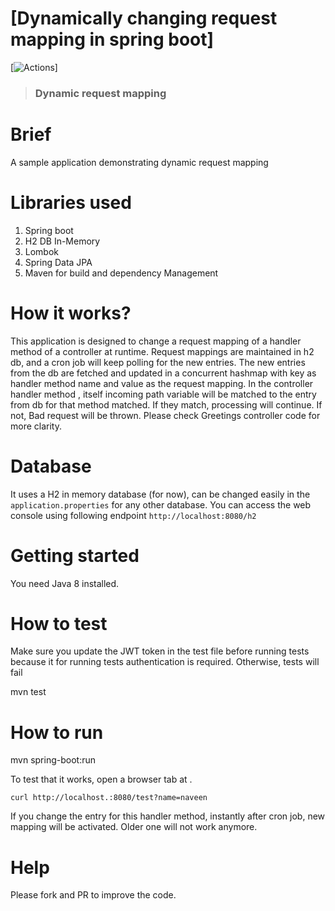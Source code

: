 # [Dynamically changing request mapping in spring boot]

[![Actions](https://github.com/gothinkster/spring-boot-realworld-example-app/workflows/Java%20CI/badge.svg)]

> ### Dynamic request mapping

# Brief
A sample application demonstrating dynamic request mapping

# Libraries used
1. Spring boot
2. H2 DB In-Memory
3. Lombok
4. Spring Data JPA
5. Maven for build and dependency Management

# How it works?
This application is designed to change a request mapping of a handler method
of a controller at runtime. Request mappings are maintained in h2 db, and a
cron job will keep polling for the new entries. The new entries from the db
are fetched and updated in a concurrent hashmap with key as handler method
name and value as the request mapping. In the controller handler method ,
itself incoming path variable will be matched to the entry from db for that
method matched. If they match, processing will continue. If not, Bad request
will be thrown. Please check Greetings controller code for more clarity.

# Database

It uses a H2 in memory database (for now), can be changed easily in the `application.properties` for any other database.
You can access the web console using following endpoint
`http://localhost:8080/h2`

# Getting started

You need Java 8 installed.

# How to test
Make sure you update the JWT token in the test file before running tests because
it for running tests authentication is required. Otherwise, tests will fail

mvn test

# How to run
mvn spring-boot:run

To test that it works, open a browser tab at .

    curl http://localhost.:8080/test?name=naveen

If you change the entry for this handler method, instantly after cron job,
new mapping will be activated. Older one will not work anymore.

# Help

Please fork and PR to improve the code.